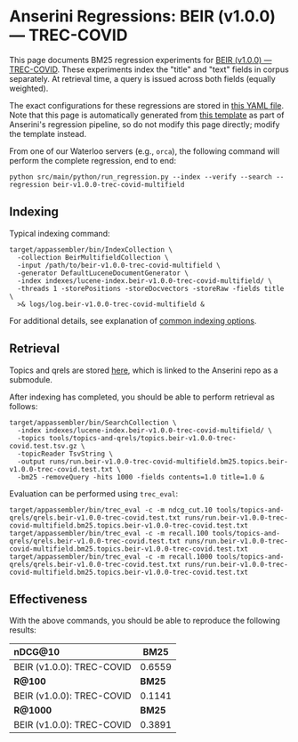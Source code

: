 # Anserini Regressions: BEIR (v1.0.0) &mdash; TREC-COVID

This page documents BM25 regression experiments for [BEIR (v1.0.0) &mdash; TREC-COVID](http://beir.ai/).
These experiments index the "title" and "text" fields in corpus separately.
At retrieval time, a query is issued across both fields (equally weighted).

The exact configurations for these regressions are stored in [this YAML file](../../src/main/resources/regression/beir-v1.0.0-trec-covid-multifield.yaml).
Note that this page is automatically generated from [this template](../../src/main/resources/docgen/templates/beir-v1.0.0-trec-covid-multifield.template) as part of Anserini's regression pipeline, so do not modify this page directly; modify the template instead.

From one of our Waterloo servers (e.g., `orca`), the following command will perform the complete regression, end to end:

```
python src/main/python/run_regression.py --index --verify --search --regression beir-v1.0.0-trec-covid-multifield
```

## Indexing

Typical indexing command:

```
target/appassembler/bin/IndexCollection \
  -collection BeirMultifieldCollection \
  -input /path/to/beir-v1.0.0-trec-covid-multifield \
  -generator DefaultLuceneDocumentGenerator \
  -index indexes/lucene-index.beir-v1.0.0-trec-covid-multifield/ \
  -threads 1 -storePositions -storeDocvectors -storeRaw -fields title \
  >& logs/log.beir-v1.0.0-trec-covid-multifield &
```

For additional details, see explanation of [common indexing options](../../docs/common-indexing-options.md).

## Retrieval

Topics and qrels are stored [here](https://github.com/castorini/anserini-tools/tree/master/topics-and-qrels), which is linked to the Anserini repo as a submodule.

After indexing has completed, you should be able to perform retrieval as follows:

```
target/appassembler/bin/SearchCollection \
  -index indexes/lucene-index.beir-v1.0.0-trec-covid-multifield/ \
  -topics tools/topics-and-qrels/topics.beir-v1.0.0-trec-covid.test.tsv.gz \
  -topicReader TsvString \
  -output runs/run.beir-v1.0.0-trec-covid-multifield.bm25.topics.beir-v1.0.0-trec-covid.test.txt \
  -bm25 -removeQuery -hits 1000 -fields contents=1.0 title=1.0 &
```

Evaluation can be performed using `trec_eval`:

```
target/appassembler/bin/trec_eval -c -m ndcg_cut.10 tools/topics-and-qrels/qrels.beir-v1.0.0-trec-covid.test.txt runs/run.beir-v1.0.0-trec-covid-multifield.bm25.topics.beir-v1.0.0-trec-covid.test.txt
target/appassembler/bin/trec_eval -c -m recall.100 tools/topics-and-qrels/qrels.beir-v1.0.0-trec-covid.test.txt runs/run.beir-v1.0.0-trec-covid-multifield.bm25.topics.beir-v1.0.0-trec-covid.test.txt
target/appassembler/bin/trec_eval -c -m recall.1000 tools/topics-and-qrels/qrels.beir-v1.0.0-trec-covid.test.txt runs/run.beir-v1.0.0-trec-covid-multifield.bm25.topics.beir-v1.0.0-trec-covid.test.txt
```

## Effectiveness

With the above commands, you should be able to reproduce the following results:

| **nDCG@10**                                                                                                  | **BM25**  |
|:-------------------------------------------------------------------------------------------------------------|-----------|
| BEIR (v1.0.0): TREC-COVID                                                                                    | 0.6559    |
| **R@100**                                                                                                    | **BM25**  |
| BEIR (v1.0.0): TREC-COVID                                                                                    | 0.1141    |
| **R@1000**                                                                                                   | **BM25**  |
| BEIR (v1.0.0): TREC-COVID                                                                                    | 0.3891    |
